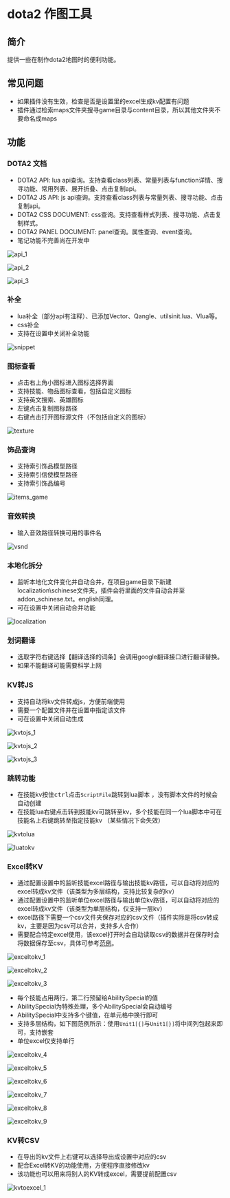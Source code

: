 # dota2 作图工具
## 简介

提供一些在制作dota2地图时的便利功能。
## 常见问题

- 如果插件没有生效，检查是否是设置里的excel生成kv配置有问题
- 插件通过检索maps文件夹搜寻game目录与content目录，所以其他文件夹不要命名成maps

## 功能

### DOTA2 文档

- DOTA2 API: lua api查询。支持查看class列表、常量列表与function详情、搜寻功能、常用列表、展开折叠、点击复制api。
- DOTA2 JS API: js api查询。支持查看class列表与常量列表、搜寻功能、点击复制api。
- DOTA2 CSS DOCUMENT: css查询。支持查看样式列表、搜寻功能、点击复制样式。
- DOTA2 PANEL DOCUMENT: panel查询。属性查询、event查询。
- 笔记功能不完善尚在开发中

![api_1](https://raw.githubusercontent.com/BigCiba/vscode-dota2-tools/main/images/README/api_1.png)

![api_2](https://raw.githubusercontent.com/BigCiba/vscode-dota2-tools/main/images/README/api_2.png)

![api_3](https://raw.githubusercontent.com/BigCiba/vscode-dota2-tools/main/images/README/api_3.png)

### 补全

- lua补全（部分api有注释）、已添加Vector、Qangle、utilsinit.lua、Vlua等。
- css补全
- 支持在设置中关闭补全功能

![snippet](https://raw.githubusercontent.com/BigCiba/vscode-dota2-tools/main/images/README/snippet.png)

### 图标查看

- 点击右上角小图标进入图标选择界面
- 支持技能、物品图标查看，包括自定义图标
- 支持英文搜索、英雄图标
- 左键点击复制图标路径
- 右键点击打开图标源文件（不包括自定义的图标）

![texture](https://raw.githubusercontent.com/BigCiba/vscode-dota2-tools/main/images/README/texture.png)

### 饰品查询

- 支持索引饰品模型路径
- 支持索引信使模型路径
- 支持索引饰品编号

![items_game](https://raw.githubusercontent.com/BigCiba/vscode-dota2-tools/main/images/README/items_game.png)

### 音效转换

- 输入音效路径转换可用的事件名

![vsnd](https://raw.githubusercontent.com/BigCiba/vscode-dota2-tools/main/images/README/vsnd.png)

### 本地化拆分

- 监听本地化文件变化并自动合并，在项目game目录下新建localization\schinese文件夹，插件会将里面的文件自动合并至addon_schinese.txt。english同理。
- 可在设置中关闭自动合并功能  

![localization](https://raw.githubusercontent.com/BigCiba/vscode-dota2-tools/main/images/README/localization.png)

### 划词翻译

- 选取字符右键选择【翻译选择的词条】会调用google翻译接口进行翻译替换。
- 如果不能翻译可能需要科学上网

### KV转JS

- 支持自动将kv文件转成js，方便前端使用
- 需要一个配置文件并在设置中指定该文件
- 可在设置中关闭自动生成

![kvtojs_1](https://raw.githubusercontent.com/BigCiba/vscode-dota2-tools/main/images/README/kvtojs_1.png)

![kvtojs_2](https://raw.githubusercontent.com/BigCiba/vscode-dota2-tools/main/images/README/kvtojs_2.png)

![kvtojs_3](https://raw.githubusercontent.com/BigCiba/vscode-dota2-tools/main/images/README/kvtojs_3.png)

### 跳转功能

- 在技能kv按住<kbd>ctrl</kbd>点击`ScriptFile`跳转到lua脚本  ，没有脚本文件的时候会自动创建
- 在技能lua右键点击转到技能kv可跳转至kv，多个技能在同一个lua脚本中可在技能名上右键跳转至指定技能kv （某些情况下会失效）

![kvtolua](https://raw.githubusercontent.com/BigCiba/vscode-dota2-tools/main/images/README/kvtolua.png)

![luatokv](https://raw.githubusercontent.com/BigCiba/vscode-dota2-tools/main/images/README/luatokv.png)

### Excel转KV

- 通过配置设置中的监听技能excel路径与输出技能kv路径，可以自动将对应的excel转成kv文件（该类型为多层结构，支持比较复杂的kv）
- 通过配置设置中的监听单位excel路径与输出单位kv路径，可以自动将对应的excel转成kv文件（该类型为单层结构，仅支持一层kv）
- excel路径下需要一个csv文件夹保存对应的csv文件（插件实际是将csv转成kv，主要是因为csv可以合并，支持多人合作）
- 需要配合特定excel使用，该excel打开时会自动读取csv的数据并在保存时会将数据保存至csv，具体可参考[范例](https://github.com/BigCiba/GuardingAthena/tree/master/design/3.kv%E9%85%8D%E7%BD%AE%E8%A1%A8)。

![exceltokv_1](https://raw.githubusercontent.com/BigCiba/vscode-dota2-tools/main/images/README/exceltokv_1.png)

![exceltokv_2](https://raw.githubusercontent.com/BigCiba/vscode-dota2-tools/main/images/README/exceltokv_2.png)

![exceltokv_3](https://raw.githubusercontent.com/BigCiba/vscode-dota2-tools/main/images/README/exceltokv_3.png)

- 每个技能占用两行，第二行预留给AbilitySpecial的值
- AbilitySpecial为特殊处理，多个AbilitySpecial会自动编号
- AbilitySpecial中支持多个键值，在单元格中换行即可
- 支持多层结构，如下图范例所示：使用```Unit1[{]```与```Unit1[}]```将中间列包起来即可，支持嵌套
- 单位excel仅支持单行

![exceltokv_4](https://raw.githubusercontent.com/BigCiba/vscode-dota2-tools/main/images/README/exceltokv_4.png)

![exceltokv_5](https://raw.githubusercontent.com/BigCiba/vscode-dota2-tools/main/images/README/exceltokv_5.png)

![exceltokv_6](https://raw.githubusercontent.com/BigCiba/vscode-dota2-tools/main/images/README/exceltokv_6.png)

![exceltokv_7](https://raw.githubusercontent.com/BigCiba/vscode-dota2-tools/main/images/README/exceltokv_7.png)

![exceltokv_8](https://raw.githubusercontent.com/BigCiba/vscode-dota2-tools/main/images/README/exceltokv_8.png)

![exceltokv_9](https://raw.githubusercontent.com/BigCiba/vscode-dota2-tools/main/images/README/exceltokv_9.png)

### KV转CSV

- 在导出的kv文件上右键可以选择导出成设置中对应的csv
- 配合Excel转KV的功能使用，方便程序直接修改kv
- 该功能也可以用来将别人的KV转成excel，需要提前配置csv

![kvtoexcel_1](https://raw.githubusercontent.com/BigCiba/vscode-dota2-tools/main/images/README/kvtoexcel_1.png)